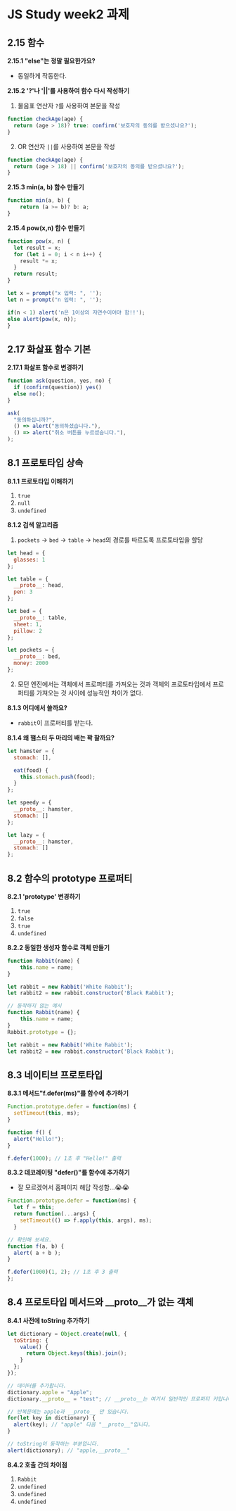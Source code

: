 # JS Study week2 과제

## 2.15 함수

**2.15.1 "else"는 정말 필요한가요?**
- 동일하게 작동한다.

**2.15.2 '?'나 '||'를 사용하여 함수 다시 작성하기**
1. 물음표 연산자 `?`를 사용하여 본문을 작성
```javascript
function checkAge(age) {
  return (age > 18)? true: confirm('보호자의 동의를 받으셨나요?');
}
```

2. OR 연산자 `||`를 사용하여 본문을 작성
```javascript
function checkAge(age) {
  return (age > 18) || confirm('보호자의 동의를 받으셨나요?');
}
```

**2.15.3 min(a, b) 함수 만들기**
```javascript
function min(a, b) {
    return (a >= b)? b: a;
}
```

**2.15.4 pow(x,n) 함수 만들기**
```javascript
function pow(x, n) {
  let result = x;
  for (let i = 0; i < n i++) {
    result *= x;
  }
  return result;
}

let x = prompt("x 입력: ", '');
let n = prompt("n 입력: ", '');

if(n < 1) alert('n은 1이상의 자연수이어야 함!!');
else alert(pow(x, n));
}
```



## 2.17 화살표 함수 기본

**2.17.1 화살표 함수로 변경하기**

```javascript
function ask(question, yes, no) {
  if (confirm(question)) yes()
  else no();
}

ask(
  "동의하십니까?",
  () => alert("동의하셨습니다."), 
  () => alert("취소 버튼을 누르셨습니다."), 
);
```



## 8.1 프로토타입 상속

**8.1.1 프로토타입 이해하기**

1. `true`
2. `null`
3. `undefined`

**8.1.2 검색 알고리즘**
1. `pockets` → `bed` → `table` → `head`의 경로를 따르도록 프로토타입을 할당
```javascript
let head = {
  glasses: 1
};

let table = {
  __proto__: head, 
  pen: 3
};

let bed = {
  __proto__: table, 
  sheet: 1,
  pillow: 2
};

let pockets = {
  __proto__: bed, 
  money: 2000
};
```

2. 모던 엔진에서는 객체에서 프로퍼티를 가져오는 것과 객체의 프로토타입에서 프로퍼티를 가져오는 것 사이에 성능적인 차이가 없다.

**8.1.3 어디에서 쓸까요?**
- `rabbit`이 프로퍼티를 받는다.

**8.1.4 왜 햄스터 두 마리의 배는 꽉 찰까요?**
```javascript
let hamster = {
  stomach: [],

  eat(food) {
    this.stomach.push(food);
  }
};

let speedy = {
  __proto__: hamster, 
  stomach: []
};

let lazy = {
  __proto__: hamster, 
  stomach: []
};
```



## 8.2 함수의 prototype 프로퍼티

**8.2.1 'prototype' 변경하기**
1. `true`
2. `false`
3. `true`
4. `undefined`

**8.2.2 동일한 생성자 함수로 객체 만들기**
```javascript
function Rabbit(name) {
    this.name = name;
}

let rabbit = new Rabbit('White Rabbit');
let rabbit2 = new rabbit.constructor('Black Rabbit');

// 동작하지 않는 예시
function Rabbit(name) {
    this.name = name;
}
Rabbit.prototype = {};

let rabbit = new Rabbit('White Rabbit');
let rabbit2 = new rabbit.constructor('Black Rabbit');
```



## 8.3 네이티브 프로토타입

**8.3.1 메서드"f.defer(ms)"를 함수에 추가하기**
```javascript
Function.prototype.defer = function(ms) {
  setTimeout(this, ms);
}

function f() {
  alert("Hello!");
}

f.defer(1000); // 1초 후 "Hello!" 출력
```

**8.3.2 데코레이팅 "defer()"를 함수에 추가하기**
- 잘 모르겠어서 홈페이지 해답 작성함...😭😭
```javascript
Function.prototype.defer = function(ms) {
  let f = this;
  return function(...args) {
    setTimeout(() => f.apply(this, args), ms);
  }

// 확인해 보세요.
function f(a, b) {
  alert( a + b );
}

f.defer(1000)(1, 2); // 1초 후 3 출력
};
```



## 8.4 프로토타입 메서드와 __proto__가 없는 객체

**8.4.1 사전에 toString 추가하기**
```javascript
let dictionary = Object.create(null, {
  toString: {
    value() {
      return Object.keys(this).join();
    }
  };
});

// 데이터를 추가합니다.
dictionary.apple = "Apple";
dictionary.__proto__ = "test"; // __proto__는 여기서 일반적인 프로퍼티 키입니다.

// 반복문에는 apple과 __proto__ 만 있습니다.
for(let key in dictionary) {
  alert(key); // "apple" 다음 "__proto__"입니다.
}

// toString이 동작하는 부분입니다.
alert(dictionary); // "apple,__proto__"
```

**8.4.2 호출 간의 차이점**
1. `Rabbit`
2. `undefined`
3. `undefined`
4. `undefined`

